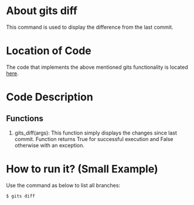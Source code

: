 # About gits diff
This command is used to display the difference from the last commit.

# Location of Code
The code that implements the above mentioned gits functionality is located [here](https://github.com/amoghmahesh14/GITS/blob/master/code/gits_diff.py).

# Code Description
## Functions
1. gits_diff(args): 
This function simply displays the changes since last commit.
Function returns True for successful execution and False otherwise with an exception.

# How to run it? (Small Example)
Use the command as below to list all branches:
```
$ gits diff
```
